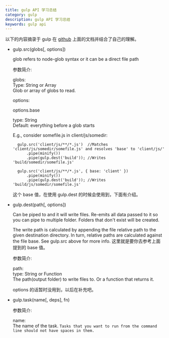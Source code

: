 ```yaml
---
title: gulp API 学习总结
category: gulp
description: gulp API 学习总结
keywords: gulp api
---
```


以下的内容摘录于 gulp 在 [github](https://github.com/gulpjs/gulp/blob/master/docs/API.md) 上面的文档并结合了自己的理解。

- gulp.src(globs[, options])
    
    glob refers to node-glob syntax or it can be a direct file path

    参数简介:
    
    globs:  
    Type: String or Array  
    Glob or array of globs to read.
    
    options: 
    
    options.base
    
    type: String  
    Default: everything before a glob starts
    
    E.g., consider somefile.js in client/js/somedir:
    
        gulp.src('client/js/**/*.js')  //Matches 'client/js/somedir/somefile.js' and resolves 'base' to 'client/js/'
            .pipe(minify())
            .pipe(gulp.dest('build')); //Writes 'build/somedir/somefile.js'
            
        gulp.src('client/js/**/*.js', { base: 'client' })
            .pipe(minify())
            .pipe(gulp.dest('build')); //Writes 'build/js/somedir/somefile.js'
            
    这个 base 值，在使用 gulp.dest 的时候会使用到，下面有介绍。
    
- gulp.dest(path[, options])

    Can be piped to and it will write files. Re-emits all data passed to it so you can pipe to multiple folder. Folders that don't exist will be created.
    
    The write path is calculated by appending the file relative path to the given destination directory. In turn, relative paths are calculated against the file base. See gulp.src above for more info. 这里就是要你去参考上面提到的 base 值。
    
    参数简介:
    
    path:  
    type: String or Function  
    The path(output folder) to write files to. Or a function that returns it.
    
    options 的话暂时没用到，以后在补充吧。
    
- gulp.task(name[, deps], fn)

    参数简介:
    
    name:  
    The name of the task. `Tasks that you want to run from the command line should not have spaces in them.`
    
    
